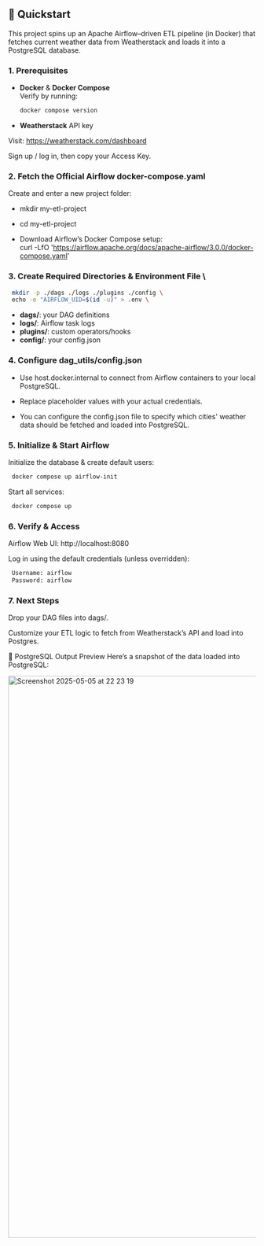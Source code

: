 ## 🚀 Quickstart

This project spins up an Apache Airflow–driven ETL pipeline (in Docker) that fetches current weather data from Weatherstack and loads it into a PostgreSQL database.

### 1. Prerequisites

- **Docker** & **Docker Compose**  
  Verify by running:  
  ```bash
  docker compose version
- **Weatherstack** API key

Visit: https://weatherstack.com/dashboard

Sign up / log in, then copy your Access Key.

### 2. Fetch the Official Airflow docker-compose.yaml
Create and enter a new project folder:

- mkdir my-etl-project
- cd my-etl-project

- Download Airflow’s Docker Compose setup: \
curl -LfO 'https://airflow.apache.org/docs/apache-airflow/3.0.0/docker-compose.yaml'

### 3. Create Required Directories & Environment File \
   ```bash
    mkdir -p ./dags ./logs ./plugins ./config \
    echo -e "AIRFLOW_UID=$(id -u)" > .env \
   ```

- **dags/**: your DAG definitions
- **logs/**: Airflow task logs
- **plugins/**: custom operators/hooks
- **config/**: your config.json

### 4. Configure dag_utils/config.json
- Use host.docker.internal to connect from Airflow containers to your local PostgreSQL.

- Replace placeholder values with your actual credentials.

- You can configure the config.json file to specify which cities' weather data should be fetched and loaded into PostgreSQL.

### 5. Initialize & Start Airflow
Initialize the database & create default users:
   ```bash
    docker compose up airflow-init 
   ```

Start all services:
   ```bash
    docker compose up
   ```



### 6. Verify & Access
Airflow Web UI: http://localhost:8080

Log in using the default credentials (unless overridden):
   ```bash
    Username: airflow
    Password: airflow
   ```

### 7. Next Steps
Drop your DAG files into dags/.

Customize your ETL logic to fetch from Weatherstack’s API and load into Postgres. 

🐘 PostgreSQL Output Preview
Here’s a snapshot of the data loaded into PostgreSQL:

<img width="1143" alt="Screenshot 2025-05-05 at 22 23 19" src="https://github.com/user-attachments/assets/1de0a28c-9dd6-45b9-84e9-919b55ebae39" />


